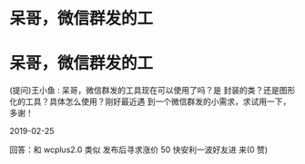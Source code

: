# 呆哥，微信群发的工

# 呆哥，微信群发的工

(提问)王小鱼 : 呆哥，微信群发的工具现在可以使用了吗？是 封装的类？还是图形化的工具？具体怎么使用？刚好最近遇 到一个微信群发的小需求，求试用一下，多谢！

2019-02-25

回答：和 wcplus2.0 类似 发布后寻求涨价 50 快安利一波好友进 来(0 赞)